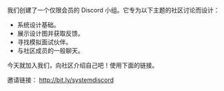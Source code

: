 我们创建了一个仅限会员的 Discord 小组。它专为以下主题的社区讨论而设计：

- 系统设计基础。
- 展示设计图并获取反馈。
- 寻找模拟面试伙伴。
- 与社区成员的一般聊天。

今天就加入我们，向社区介绍自己吧！使用下面的链接。

邀请链接： http://bit.ly/systemdiscord